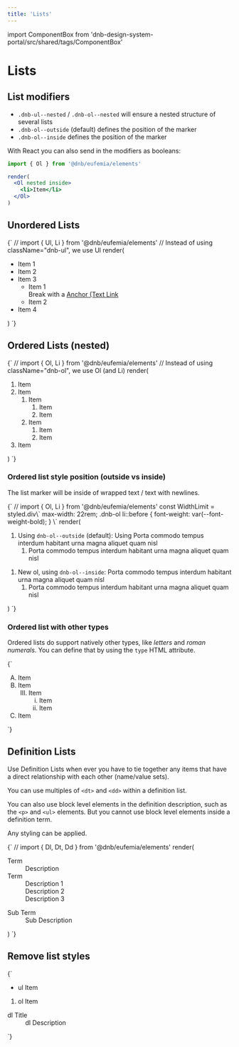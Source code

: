 ```yaml
---
title: 'Lists'
---
```


import ComponentBox from 'dnb-design-system-portal/src/shared/tags/ComponentBox'

# Lists

## List modifiers

- `.dnb-ul--nested` / `.dnb-ol--nested` will ensure a nested structure of several lists
- `.dnb-ol--outside` (default) defines the position of the marker
- `.dnb-ol--inside` defines the position of the marker

With React you can also send in the modifiers as booleans:

```jsx
import { Ol } from '@dnb/eufemia/elements'

render(
  <Ol nested inside>
    <li>Item</li>
  </Ol>
)
```

## Unordered Lists

<ComponentBox hideCode useRender data-visual-test="lists-ul">
{`
// import { Ul, Li } from '@dnb/eufemia/elements'
// Instead of using className="dnb-ul", we use Ul
render(<Ul>
  <Li>Item 1</Li>
  <Li>Item 2</Li>
  <Li>
    Item 3
    <Ul>
      <Li>
        Item 1 <br />
        Break with a <a className="dnb-anchor" href="/">Anchor (Text Link</a>
      </Li>
      <Li>Item 2</Li>
    </Ul>
  </Li>
  <Li>Item 4</Li>
</Ul>)
`}
</ComponentBox>

## Ordered Lists (nested)

<ComponentBox hideCode useRender data-visual-test="lists-ol" caption="Nested ol list by using `.dnb-ol--nested`">
{`
// import { Ol, Li } from '@dnb/eufemia/elements'
// Instead of using className="dnb-ol", we use Ol (and Li)
render(<Ol nested>
  <Li>Item</Li>
  <Li>
    Item
    <Ol>
      <Li>
        Item
        <Ol>
          <Li>Item</Li>
          <Li>Item</Li>
        </Ol>
      </Li>
      <Li>Item
        <Ol>
          <Li>Item</Li>
          <Li>Item</Li>
        </Ol>
      </Li>
    </Ol>
  </Li>
  <Li>Item</Li>
</Ol>)
`}
</ComponentBox>

### Ordered list style position (outside vs inside)

The list marker will be inside of wrapped text / text with newlines.

<ComponentBox hideCode useRender data-visual-test="lists-ol-style-position" caption="Nested ol with inside modifier `.dnb-ol--inside`">
{`
// import { Ol, Li } from '@dnb/eufemia/elements'
const WidthLimit = styled.div\`
  max-width: 22rem;
  .dnb-ol li::before {
    font-weight: var(--font-weight-bold);
  }
\`
render(<WidthLimit>
<Ol nested className="dnb-ol--outside">
  <Li>
    Using <code className="dnb-code">dnb-ol--outside</code> (default): Using Porta commodo tempus interdum habitant urna magna aliquet quam nisl
    <Ol>
      <Li>
        Porta commodo tempus interdum habitant urna magna aliquet quam nisl
      </Li>
    </Ol>
  </Li>
</Ol>
<Ol nested className="dnb-ol--inside">
  <Li>
    New ol, using <code className="dnb-code">dnb-ol--inside</code>: Porta commodo tempus interdum habitant urna magna aliquet quam nisl
    <Ol>
      <Li>
        Porta commodo tempus interdum habitant urna magna aliquet quam nisl
      </Li>
    </Ol>
  </Li>
</Ol>
</WidthLimit>)
`}
</ComponentBox>

### Ordered list with other types

Ordered lists do support natively other types, like _letters_ and _roman numerals_. You can define that by using the `type` HTML attribute.

<ComponentBox hideCode data-visual-test="lists-ol-types" caption="ol with custom type">
{`
 <Ol type="A">
  <Li>Item</Li>
  <Li>
    Item
    <Ol type="I" start="3">
      <Li>
        Item
        <Ol type="i">
          <Li>Item</Li>
          <Li>Item</Li>
        </Ol>
      </Li>
    </Ol>
  </Li>
  <Li>Item</Li>
</Ol>
`}
</ComponentBox>

## Definition Lists

Use Definition Lists when ever you have to tie together any items that have a direct relationship with each other (name/value sets).

You can use multiples of `<dt>` and `<dd>` within a definition list.

You can also use block level elements in the definition description, such as the `<p>` and `<ul>` elements. But you cannot use block level elements inside a definition term.

Any styling can be applied.

<ComponentBox hideCode useRender data-visual-test="lists-dl">
{`
// import { Dl, Dt, Dd } from '@dnb/eufemia/elements'
render(<Dl>
  <Dt>Term</Dt>
  <Dd>Description</Dd>
  <Dt>Term</Dt>
  <Dd>Description 1</Dd>
  <Dd>Description 2</Dd>
  <Dd>Description 3</Dd>
  <dl className="dnb-dl">
    <Dt>Sub Term</Dt>
    <Dd>Sub Description</Dd>
  </dl>
</Dl>)
`}
</ComponentBox>

## Remove list styles

<ComponentBox hideCode data-visual-test="lists-reset">
{`
<ul className="dnb-ul dnb-unstyled-list">
  <li>ul Item</li>
</ul>
<ol className="dnb-ol dnb-unstyled-list">
  <li>ol Item</li>
</ol>
<dl className="dnb-dl dnb-unstyled-list">
  <dt>dl Title</dt>
  <dd>dl Description</dd>
</dl>
`}
</ComponentBox>
